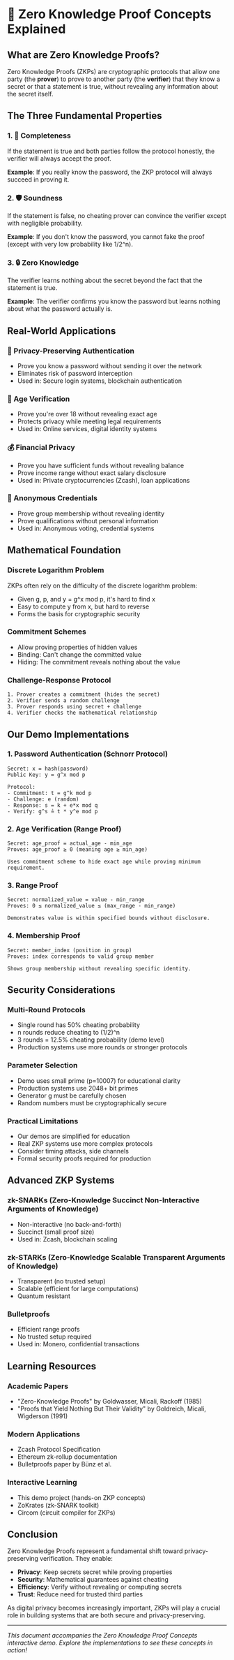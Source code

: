 # 🧠 Zero Knowledge Proof Concepts Explained

## What are Zero Knowledge Proofs?

Zero Knowledge Proofs (ZKPs) are cryptographic protocols that allow one party (the **prover**) to prove to another party (the **verifier**) that they know a secret or that a statement is true, without revealing any information about the secret itself.

## The Three Fundamental Properties

### 1. 🎯 Completeness
If the statement is true and both parties follow the protocol honestly, the verifier will always accept the proof.

**Example**: If you really know the password, the ZKP protocol will always succeed in proving it.

### 2. 🛡️ Soundness  
If the statement is false, no cheating prover can convince the verifier except with negligible probability.

**Example**: If you don't know the password, you cannot fake the proof (except with very low probability like 1/2^n).

### 3. 🔒 Zero Knowledge
The verifier learns nothing about the secret beyond the fact that the statement is true.

**Example**: The verifier confirms you know the password but learns nothing about what the password actually is.

## Real-World Applications

### 🔐 Privacy-Preserving Authentication
- Prove you know a password without sending it over the network
- Eliminates risk of password interception
- Used in: Secure login systems, blockchain authentication

### 🎂 Age Verification
- Prove you're over 18 without revealing exact age
- Protects privacy while meeting legal requirements  
- Used in: Online services, digital identity systems

### 💰 Financial Privacy
- Prove you have sufficient funds without revealing balance
- Prove income range without exact salary disclosure
- Used in: Private cryptocurrencies (Zcash), loan applications

### 👥 Anonymous Credentials
- Prove group membership without revealing identity
- Prove qualifications without personal information
- Used in: Anonymous voting, credential systems

## Mathematical Foundation

### Discrete Logarithm Problem
ZKPs often rely on the difficulty of the discrete logarithm problem:
- Given g, p, and y = g^x mod p, it's hard to find x
- Easy to compute y from x, but hard to reverse
- Forms the basis for cryptographic security

### Commitment Schemes
- Allow proving properties of hidden values
- Binding: Can't change the committed value
- Hiding: The commitment reveals nothing about the value

### Challenge-Response Protocol
```
1. Prover creates a commitment (hides the secret)
2. Verifier sends a random challenge  
3. Prover responds using secret + challenge
4. Verifier checks the mathematical relationship
```

## Our Demo Implementations

### 1. Password Authentication (Schnorr Protocol)
```
Secret: x = hash(password)
Public Key: y = g^x mod p

Protocol:
- Commitment: t = g^k mod p  
- Challenge: e (random)
- Response: s = k + e*x mod q
- Verify: g^s ≟ t * y^e mod p
```

### 2. Age Verification (Range Proof)
```
Secret: age_proof = actual_age - min_age
Proves: age_proof ≥ 0 (meaning age ≥ min_age)

Uses commitment scheme to hide exact age while proving minimum requirement.
```

### 3. Range Proof
```
Secret: normalized_value = value - min_range
Proves: 0 ≤ normalized_value ≤ (max_range - min_range)

Demonstrates value is within specified bounds without disclosure.
```

### 4. Membership Proof
```
Secret: member_index (position in group)
Proves: index corresponds to valid group member

Shows group membership without revealing specific identity.
```

## Security Considerations

### Multi-Round Protocols
- Single round has 50% cheating probability
- n rounds reduce cheating to (1/2)^n
- 3 rounds = 12.5% cheating probability (demo level)
- Production systems use more rounds or stronger protocols

### Parameter Selection
- Demo uses small prime (p=10007) for educational clarity
- Production systems use 2048+ bit primes
- Generator g must be carefully chosen
- Random numbers must be cryptographically secure

### Practical Limitations
- Our demos are simplified for education
- Real ZKP systems use more complex protocols
- Consider timing attacks, side channels
- Formal security proofs required for production

## Advanced ZKP Systems

### zk-SNARKs (Zero-Knowledge Succinct Non-Interactive Arguments of Knowledge)
- Non-interactive (no back-and-forth)
- Succinct (small proof size)
- Used in: Zcash, blockchain scaling

### zk-STARKs (Zero-Knowledge Scalable Transparent Arguments of Knowledge)  
- Transparent (no trusted setup)
- Scalable (efficient for large computations)
- Quantum resistant

### Bulletproofs
- Efficient range proofs
- No trusted setup required
- Used in: Monero, confidential transactions

## Learning Resources

### Academic Papers
- "Zero-Knowledge Proofs" by Goldwasser, Micali, Rackoff (1985)
- "Proofs that Yield Nothing But Their Validity" by Goldreich, Micali, Wigderson (1991)

### Modern Applications
- Zcash Protocol Specification
- Ethereum zk-rollup documentation  
- Bulletproofs paper by Bünz et al.

### Interactive Learning
- This demo project (hands-on ZKP concepts)
- ZoKrates (zk-SNARK toolkit)
- Circom (circuit compiler for ZKPs)

## Conclusion

Zero Knowledge Proofs represent a fundamental shift toward privacy-preserving verification. They enable:

- **Privacy**: Keep secrets secret while proving properties
- **Security**: Mathematical guarantees against cheating
- **Efficiency**: Verify without revealing or computing secrets
- **Trust**: Reduce need for trusted third parties

As digital privacy becomes increasingly important, ZKPs will play a crucial role in building systems that are both secure and privacy-preserving.

---

*This document accompanies the Zero Knowledge Proof Concepts interactive demo. Explore the implementations to see these concepts in action!*